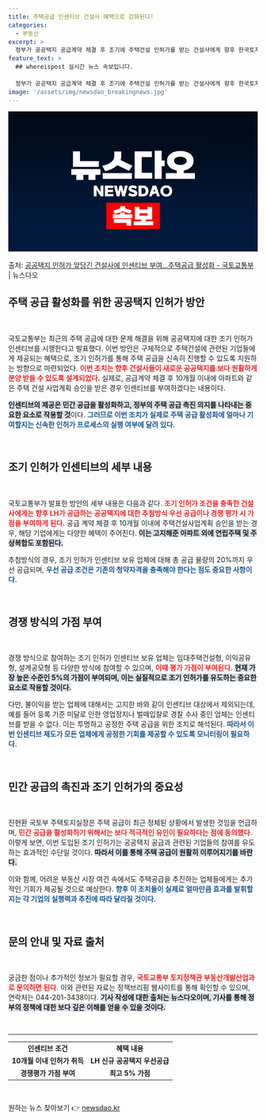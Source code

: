 ```yaml
---
title: 주택공급 인센티브 건설사 혜택으로 강화된다!
categories:
  - 부동산
excerpt: >
  정부가 공공택지 공급계약 체결 후 조기에 주택건설 인허가를 받는 건설사에게 향후 한국토지주택공사(LH)의 신…
feature_text: >
  ## whereispost 실시간 뉴스 속보입니다.

  정부가 공공택지 공급계약 체결 후 조기에 주택건설 인허가를 받는 건설사에게 향후 한국토지주택공사(LH)의 신…
image: '/assets/img/newsdao_breakingnews.jpg'
---
```


![뉴스다오 속보](/assets/img/newsdao_breakingnews.jpg)

<p>출처: <a href="https://newsdao.kr/2260" rel="dofollow">공공택지 인허가 앞당긴 건설사에 인센티브 부여…주택공급 활성화 - 국토교통부</a> | 뉴스다오</p>

<h2 data-ke-size="size26">주택 공급 활성화를 위한 공공택지 인허가 방안</h2>

<p data-ke-size="size16">&nbsp;</p>

국토교통부는 최근의 주택 공급에 대한 문제 해결을 위해 공공택지에 대한 조기 인허가 인센티브를 시행한다고 발표했다. 이번 방안은 구체적으로 주택건설에 관련된 기업들에게 제공되는 혜택으로, 조기 인허가를 통해 주택 공급을 신속히 진행할 수 있도록 지원하는 방향으로 마련되었다. <b><span style="color: #ee2323;">이번 조치는 향후 건설사들이 새로운 공공택지를 보다 원활하게 분양 받을 수 있도록 설계되었다.</span></b> 실제로, 공급계약 체결 후 10개월 이내에 아파트와 같은 주택 건설 사업계획 승인을 받은 경우 인센티브를 부여하겠다는 내용이다. 

<b><span style="background-color: #21538527;">인센티브의 제공은 민간 공급을 활성화하고, 정부의 주택 공급 촉진 의지를 나타내는 중요한 요소로 작용할 것</span></b>이다. <b><span style="color: #1a5490;">그러므로 이번 조치가 실제로 주택 공급 활성화에 얼마나 기여할지는 신속한 인허가 프로세스의 실행 여부에 달려 있다.</span></b>

<p data-ke-size="size16">&nbsp;</p>

<h2 data-ke-size="size26">조기 인허가 인센티브의 세부 내용</h2>

<p data-ke-size="size16">&nbsp;</p>

국토교통부가 발표한 방안의 세부 내용은 다음과 같다. <b><span style="color: #ee2323;">조기 인허가 조건을 충족한 건설사에게는 향후 LH가 공급하는 공공택지에 대한 추첨방식 우선 공급이나 경쟁 평가 시 가점을 부여하게 된다.</span></b> 공급 계약 체결 후 10개월 이내에 주택건설사업계획 승인을 받는 경우, 해당 기업에게는 다양한 혜택이 주어진다. <b><span style="background-color: #21538527;">이는 고지해준 아파트 외에 연립주택 및 주상복합도 포함된다.</span></b> 

추첨방식의 경우, 조기 인허가 인센티브 보유 업체에 대해 총 공급 물량의 20%까지 우선 공급되며, <b><span style="color: #1a5490;">우선 공급 조건은 기존의 청약자격을 충족해야 한다는 점도 중요한 사항이다.</span></b> 

<p data-ke-size="size16">&nbsp;</p>

<h2 data-ke-size="size26">경쟁 방식의 가점 부여</h2>

<p data-ke-size="size16">&nbsp;</p>

경쟁 방식으로 참여하는 조기 인허가 인센티브 보유 업체는 임대주택건설형, 이익공유형, 설계공모형 등 다양한 방식에 참여할 수 있으며, <b><span style="color: #ee2323;">이때 평가 가점이 부여된다.</span></b> <b><span style="background-color: #21538527;">현재 가장 높은 수준인 5%의 가점이 부여되며, 이는 실질적으로 조기 인허가를 유도하는 중요한 요소로 작용할 것이다.</span></b> 

다만, 불이익을 받는 업체에 대해서는 고지한 바와 같이 인센티브 대상에서 제외되는데, 예를 들어 등록 기준 미달로 인한 영업정지나 벌떼입찰로 경찰 수사 중인 업체는 인센티브를 받을 수 없다. 이는 투명하고 공정한 주택 공급을 위한 조치로 해석된다. <b><span style="color: #1a5490;">따라서 이번 인센티브 제도가 모든 업체에게 공정한 기회를 제공할 수 있도록 모니터링이 필요하다.</span></b> 

<p data-ke-size="size16">&nbsp;</p>

<h2 data-ke-size="size26">민간 공급의 촉진과 조기 인허가의 중요성</h2>

<p data-ke-size="size16">&nbsp;</p>

진현환 국토부 주택토지실장은 주택 공급이 최근 정체된 상황에서 발생한 것임을 언급하며, <b><span style="color: #ee2323;">민간 공급을 활성화하기 위해서는 보다 적극적인 유인이 필요하다는 점에 동의했다.</span></b> 이렇게 보면, 이번 도입된 조기 인허가는 공공택지 공급과 관련된 기업들의 참여를 유도하는 효과적인 수단일 것이다. <b><span style="background-color: #21538527;">따라서 이를 통해 주택 공급이 원활히 이루어지기를 바란다.</span></b> 

이와 함께, 어려운 부동산 시장 여건 속에서도 주택공급을 추진하는 업체들에게는 추가적인 기회가 제공될 것으로 예상한다. <b><span style="color: #1a5490;">향후 이 조치들이 실제로 얼마만큼 효과를 발휘할지는 각 기업의 실행력과 추진에 따라 달라질 것이다.</span></b> 

<p data-ke-size="size16">&nbsp;</p>

<h2 data-ke-size="size26">문의 안내 및 자료 출처</h2>

<p data-ke-size="size16">&nbsp;</p>

궁금한 점이나 추가적인 정보가 필요할 경우, <b><span style="color: #ee2323;">국토교통부 토지정책관 부동산개발산업과로 문의하면 된다.</span></b> 이와 관련된 자료는 정책브리핑 웹사이트를 통해 확인할 수 있으며, 연락처는 044-201-3438이다. <b><span style="background-color: #21538527;">기사 작성에 대한 출처는 뉴스다오이며, 기사를 통해 정부의 정책에 대한 보다 깊은 이해를 얻을 수 있을 것이다.</span></b> 

<p data-ke-size="size16">&nbsp;</p>

<hr>

<table style="width:100%">
  <tr>
    <td style="text-align: center; height: 17px;"><b>인센티브 조건</b></td>
    <td style="text-align: center; height: 17px;"><b>혜택 내용</b></td>
  </tr>
  <tr>
    <td style="text-align: center; height: 17px;"><b>10개월 이내 인허가 취득</b></td>
    <td style="text-align: center; height: 17px;"><b>LH 신규 공공택지 우선공급</b></td>
  </tr>
  <tr>
    <td style="text-align: center; height: 17px;"><b>경쟁평가 가점 부여</b></td>
    <td style="text-align: center; height: 17px;"><b>최고 5% 가점</b></td>
  </tr>
</table>

<p data-ke-size="size16">&nbsp;</p> 

원하는 뉴스 찾아보기 👉 <a href="https://newsdao.kr" rel="dofollow">newsdao.kr</a>



